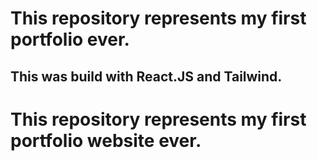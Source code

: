 # This repository represents my first portfolio ever.

## This was build with React.JS and Tailwind.

# This repository represents my first portfolio website ever.
